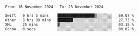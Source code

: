 
<!--START_SECTION:waka-->

```txt
From: 16 November 2024 - To: 23 November 2024

Swift   9 hrs 5 mins    █████████████████▒░░░░░░░   69.07 %
Other   3 hrs 39 mins   ███████░░░░░░░░░░░░░░░░░░   27.73 %
XML     25 mins         ▓░░░░░░░░░░░░░░░░░░░░░░░░   03.18 %
Cocoa   0 secs          ░░░░░░░░░░░░░░░░░░░░░░░░░   00.02 %
```

<!--END_SECTION:waka-->

